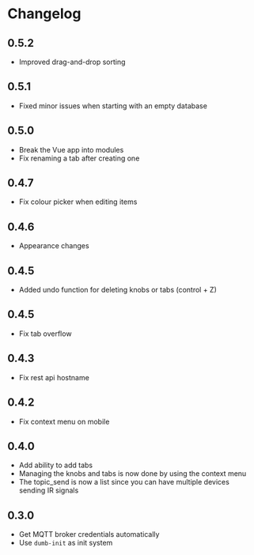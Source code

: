 # Changelog

## 0.5.2 

- Improved drag-and-drop sorting 

## 0.5.1
- Fixed minor issues when starting with an empty database

## 0.5.0

- Break the Vue app into modules
- Fix renaming a tab after creating one

## 0.4.7

- Fix colour picker when editing items

## 0.4.6

- Appearance changes

## 0.4.5

- Added undo function for deleting knobs or tabs (control + Z)

## 0.4.5

- Fix tab overflow

## 0.4.3

- Fix rest api hostname

## 0.4.2

- Fix context menu on mobile

## 0.4.0

- Add ability to add tabs
- Managing the knobs and tabs is now done by using the context menu
- The topic_send is now a list since you can have multiple devices sending IR signals

## 0.3.0

- Get MQTT broker credentials automatically
- Use `dumb-init` as init system